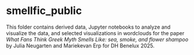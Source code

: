 # smellfic_public
 
This folder contains derived data, Jupyter notebooks to analyze and visualize the data, and selected visualizations in wordclouds for the paper *What Fans Think Greek Myth Smells Like:
sea, smoke, and flower shampoo* by Julia Neugarten and Mariekevan Erp for DH Benelux 2025.
